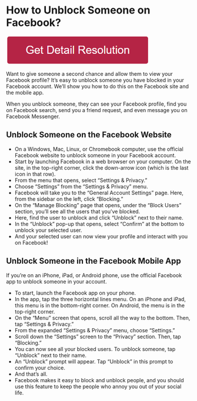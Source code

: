 # How to Unblock Someone on Facebook?

[![How to Unblock Someone on Facebook](redd.png)](https://icncomputer.com/how-to-unblock-someone-on-facebook/)





Want to give someone a second chance and allow them to view your Facebook profile? It’s easy to unblock someone you have blocked in your Facebook account. We’ll show you how to do this on the Facebook site and the mobile app.

When you unblock someone, they can see your Facebook profile, find you on Facebook search, send you a friend request, and even message you on Facebook Messenger.


## Unblock Someone on the Facebook Website

* On a Windows, Mac, Linux, or Chromebook computer, use the official Facebook website to unblock someone in your Facebook account.
* Start by launching Facebook in a web browser on your computer. On the site, in the top-right corner, click the down-arrow icon (which is the last icon in that row).
* From the menu that opens, select “Settings & Privacy.”
* Choose “Settings” from the “Settings & Privacy” menu.
* Facebook will take you to the “General Account Settings” page. Here, from the sidebar on the left, click “Blocking.”
* On the “Manage Blocking” page that opens, under the “Block Users” section, you’ll see all the users that you’ve blocked.
* Here, find the user to unblock and click “Unblock” next to their name.
* In the “Unblock” pop-up that opens, select “Confirm” at the bottom to unblock your selected user.
* And your selected user can now view your profile and interact with you on Facebook!



## Unblock Someone in the Facebook Mobile App


If you’re on an iPhone, iPad, or Android phone, use the official Facebook app to unblock someone in your account.

* To start, launch the Facebook app on your phone.
* In the app, tap the three horizontal lines menu. On an iPhone and iPad, this menu is in the bottom-right corner. On Android, the menu is in the top-right corner.
* On the “Menu” screen that opens, scroll all the way to the bottom. Then, tap “Settings & Privacy.”
* From the expanded “Settings & Privacy” menu, choose “Settings.”
* Scroll down the “Settings” screen to the “Privacy” section. Then, tap “Blocking.”
* You can now see all your blocked users. To unblock someone, tap “Unblock” next to their name. 
* An “Unblock” prompt will appear. Tap “Unblock” in this prompt to confirm your choice.
* And that’s all.
* Facebook makes it easy to block and unblock people, and you should use this feature to keep the people who annoy you out of your social life.

